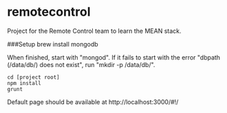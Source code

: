 remotecontrol
=============

Project for the Remote Control team to learn the MEAN stack. 

###Setup
    brew install mongodb

When finished, start with "mongod". 
If it fails to start with the error "dbpath (/data/db/) does not exist", run "mkdir -p /data/db/".

    cd [project root]
    npm install
    grunt

Default page should be available at http://localhost:3000/#!/

